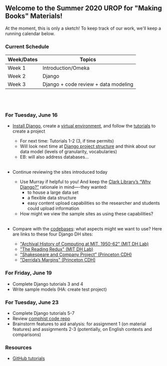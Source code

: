 ## Welcome to the Summer 2020 UROP for "Making Books" Materials!

At the moment, this is only a sketch! To keep track of our work, we'll keep a running calendar below.

### **Current Schedule**

Week/Dates   | Topics
------------ | -------------
Week 1       | Introduction/Omeka
Week 2       | Django
Week 3       | Django + code review + data modeling

<br /><br />

### **For Tuesday, June 16**

- [Install Django](https://docs.djangoproject.com/en/3.0/intro/install/), create a [virtual environment](https://docs.python.org/3/tutorial/venv.html), and follow the [tutorials](https://docs.djangoproject.com/en/3.0/intro/) to create a project
	- For next time: Tutorials 1-2 (3, if time permits)
	- Will look next time at [Django project structure](https://django-project-skeleton.readthedocs.io/en/latest/structure.html) and think about our data model (levels of granularity, vocabularies)
    -	EB: will also address databases...  <br /><br />

- Continue reviewing the sites introduced today
	- Use Murray if helpful to you! And keep the [Clark Library’s “Why Django?”](https://clarklabs.lib.umich.edu/2015/12/05/django-for-digital-humanities/) rationale in mind—-they wanted:
		- to house a large data set 
		- a flexible data structure 
		- easy content upload capabilities so the researcher and students could upload information
	- How might we view the sample sites as using these capabilities?  <br /><br />	

- Compare with the [codebases](https://github.com/making-books-ren-today): what aspects might we want to use? Here are links to these four Django DH sites:

    -	["Archival History of Computing at MIT, 1950-62" (MIT DH Lab)](https://comphist.digitalhumanitiesmit.org/archives/)
    - ["The Reading Redux" (MIT DH Lab)](https://rereading.dhmit.xyz)  
    - ["Shakespeare and Company Project” (Princeton CDH)](https://shakespeareandco.princeton.edu)
    - ["Derrida’s Margins" (Princeton CDH)](https://derridas-margins.princeton.edu)


### **For Friday, June 19**
- Complete Django tutorials 3 and 4
- Write sample models (HA: create test project)


### **For Tuesday, June 23**
- Complete Django tutorials 5-7
- Review [comphist code repo](https://github.com/making-books-ren-today/test_eval_1_comphist)
- Brainstorm features to aid analysis: for assignment 1 (on material features) and assignments 2-3 (potentially, on English contexts and comparisons)

### **Resources**
- [GitHub tutorials](https://guides.github.com)
